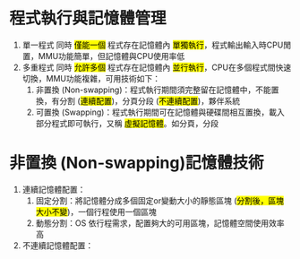 # 程式執行與記憶體管理

1. 單一程式
	同時 <mark>僅能一個</mark> 程式存在記憶體內 <mark>單獨執行</mark>，程式輸出輸入時CPU閒置，MMU功能簡單，但記憶體與CPU使用率低
2. 多重程式
	同時 <mark>允許多個</mark> 程式存在記憶體內 <mark>並行執行</mark>，CPU在多個程式間快速切換，MMU功能複雜，可用技術如下：
	1. 非置換 (Non-swapping)：程式執行期間須完整留在記憶體中，不能置換，有分割 (<mark>連續配置</mark>)，分頁分段 (<mark>不連續配置</mark>)，夥伴系統
	2. 可置換 (Swapping)：程式執行期間可在記憶體與硬碟間相互置換，載入部分程式即可執行，又稱 <mark>虛擬記憶體</mark>。如分頁，分段


# 非置換 (Non-swapping)記憶體技術
1. 連續記憶體配置：
	1. 固定分割：將記憶體分成多個固定or變動大小的靜態區塊 (<mark>分割後，區塊大小不變</mark>)，一個行程使用一個區塊
	2. 動態分割：OS 依行程需求，配置夠大的可用區塊，記憶體空間使用效率高
2. 不連續記憶體配置：